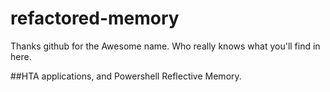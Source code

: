 # refactored-memory
Thanks github for the Awesome name. Who really knows what you'll find in here.


##HTA applications, and Powershell Reflective Memory.
